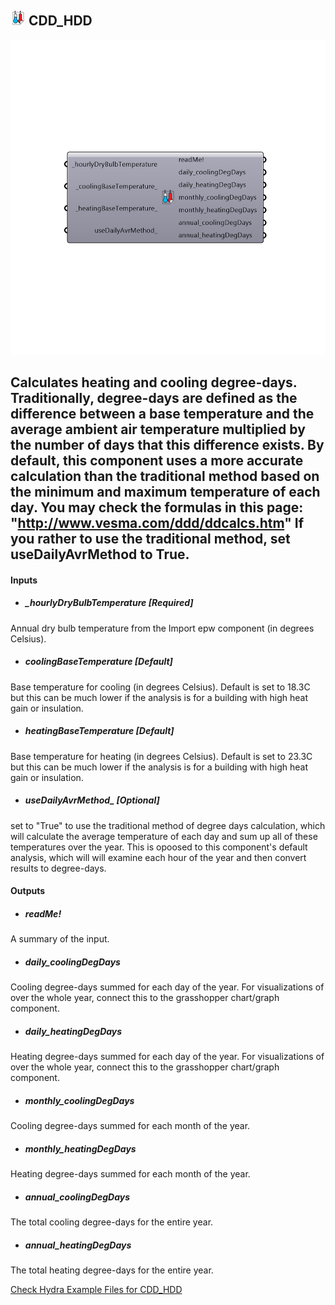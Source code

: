 ## ![](../../images/icons/CDD_HDD.png) CDD_HDD

![](../../images/components/CDD_HDD.png)

Calculates heating and cooling degree-days.
 Traditionally, degree-days are defined as the difference between a base temperature and the average ambient air temperature multiplied by the number of days that this difference exists.
 By default, this component uses a more accurate calculation than the traditional method based on the minimum and maximum temperature of each day.
 You may check the formulas in this page: "http://www.vesma.com/ddd/ddcalcs.htm"
 If you rather to use the traditional method, set useDailyAvrMethod to True.
 -
 

#### Inputs
* ##### _hourlyDryBulbTemperature [Required]
Annual dry bulb temperature from the Import epw component (in degrees Celsius).
* ##### _coolingBaseTemperature_ [Default]
Base temperature for cooling (in degrees Celsius).  Default is set to 18.3C but this can be much lower if the analysis is for a building with high heat gain or insulation.
* ##### _heatingBaseTemperature_ [Default]
Base temperature for heating (in degrees Celsius).  Default is set to 23.3C but this can be much lower if the analysis is for a building with high heat gain or insulation.
* ##### useDailyAvrMethod_ [Optional]
set to "True" to use the traditional method of degree days calculation, which will calculate the average temperature of each day and sum up all of these temperatures over the year.  This is opoosed to this component's default analysis, which will will examine each hour of the year and then convert results to degree-days.

#### Outputs
* ##### readMe!
A summary of the input.
* ##### daily_coolingDegDays
Cooling degree-days summed for each day of the year. For visualizations of over the whole year, connect this to the grasshopper chart/graph component. 
* ##### daily_heatingDegDays
Heating degree-days summed for each day of the year. For visualizations of over the whole year, connect this to the grasshopper chart/graph component. 
* ##### monthly_coolingDegDays
Cooling degree-days summed for each month of the year.
* ##### monthly_heatingDegDays
Heating degree-days summed for each month of the year.
* ##### annual_coolingDegDays
The total cooling degree-days for the entire year.
* ##### annual_heatingDegDays
The total heating degree-days for the entire year.


[Check Hydra Example Files for CDD_HDD](https://hydrashare.github.io/hydra/index.html?keywords=Ladybug_CDD_HDD)